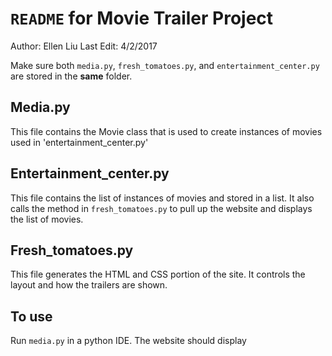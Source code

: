 # `README` for Movie Trailer Project

Author: Ellen Liu
Last Edit: 4/2/2017

Make sure both `media.py`, `fresh_tomatoes.py`, and `entertainment_center.py`
are stored in the **same** folder.

## Media.py
This file contains the Movie class that is used to create instances of movies
used in 'entertainment_center.py'

## Entertainment_center.py
This file contains the list of instances of movies and stored in a list. It
also calls the method in `fresh_tomatoes.py` to pull up the website and
displays the list of movies.

## Fresh_tomatoes.py
This file generates the HTML and CSS portion of the site. It controls the
layout and how the trailers are shown.

## To use
Run `media.py` in a python IDE. The website should display
